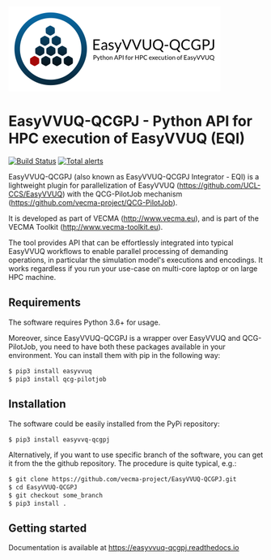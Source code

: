 ![](docs/images/easypj-logo-h.png)

# EasyVVUQ-QCGPJ - Python API for HPC execution of EasyVVUQ (EQI)

[![Build Status](https://travis-ci.org/vecma-project/EasyVVUQ-QCGPJ.svg?branch=master)](https://travis-ci.org/vecma-project/EasyVVUQ-QCGPJ)
[![Total alerts](https://img.shields.io/lgtm/alerts/g/vecma-project/EasyVVUQ-QCGPJ.svg?logo=lgtm&logoWidth=18)](https://lgtm.com/projects/g/vecma-project/EasyVVUQ-QCGPJ/alerts/)

EasyVVUQ-QCGPJ (also known as EasyVVUQ-QCGPJ Integrator - EQI) is a lightweight plugin for parallelization of EasyVVUQ (https://github.com/UCL-CCS/EasyVVUQ)
with the QCG-PilotJob mechanism (https://github.com/vecma-project/QCG-PilotJob).

It is developed as part of VECMA (http://www.vecma.eu), and is part of the VECMA Toolkit (http://www.vecma-toolkit.eu).

The tool provides API that can be effortlessly integrated into typical EasyVVUQ workflows to enable parallel processing
of demanding operations, in particular the simulation model's executions and encodings.
It works regardless if you run your use-case on multi-core laptop or on large HPC machine.


## Requirements

The software requires Python 3.6+ for usage.

Moreover, since EasyVVUQ-QCGPJ is a wrapper over EasyVVUQ and QCG-PilotJob, you need to have
both these packages available in your environment. You can install them with pip in the following way:
```
$ pip3 install easyvvuq
$ pip3 install qcg-pilotjob
```

## Installation

The software could be easily installed from the PyPi repository:
```
$ pip3 install easyvvq-qcgpj
```

Alternatively, if you want to use specific branch of the software, 
you can get it from the the github repository. The procedure is quite typical, e.g.:

```
$ git clone https://github.com/vecma-project/EasyVVUQ-QCGPJ.git
$ cd EasyVVUQ-QCGPJ
$ git checkout some_branch
$ pip3 install .
```

## Getting started
Documentation is available at https://easyvvuq-qcgpj.readthedocs.io
